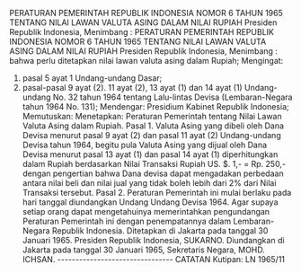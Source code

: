  PERATURAN PEMERINTAH REPUBLIK INDONESIA NOMOR 6 TAHUN 1965 TENTANG NILAI LAWAN VALUTA ASING DALAM NILAI RUPIAH Presiden Republik Indonesia, Menimbang : PERATURAN PEMERINTAH REPUBLIK INDONESIA NOMOR 6 TAHUN 1965 TENTANG NILAI LAWAN VALUTA ASING DALAM NILAI RUPIAH Presiden Republik Indonesia, Menimbang : bahwa perlu ditetapkan nilai lawan valuta asing dalam Rupiah;
Mengingat:

1. pasal 5 ayat 1 Undang-undang Dasar;
2. pasal-pasal 9 ayat (2). 11 ayat (2), 13 ayat (1) dan 14 ayat (1) Undang-undang No. 32 tahun 1964 tentang Lalu-lintas Devisa (Lembaran-Negara tahun 1964 No. 131); Mendengar: Presidium Kabinet Republik Indonesia; Memutuskan: Menetapkan: Peraturan Pemerintah tentang Nilai Lawan Valuta Asing dalam Rupiah. Pasal 1. Valuta Asing yang dibeli oleh Dana Devisa menurut pasal 9 ayat (2) dan pasal 11 ayat (2) Undang-undang Devisa tahun 1964, begitu pula Valuta Asing yang dijual oleh Dana Devisa menurut pasal 13 ayat (1) dan pasal 14 ayat (1) diperhitungkan dalam Rupiah berdasarkan Nilai Transaksi Rupiah US. $. 1,- = Rp. 250,- dengan pengertian bahwa Dana devisa dapat mengadakan perbedaan antara nilai beli dan nilai jual yang tidak boleh lebih dari 2% dari Nilai Transaksi tersebut. Pasal 2. Peraturan Pemerintah ini mulai berlaku pada hari tanggal diundangkan Undang Undang Devisa 1964. Agar supaya setiap orang dapat mengetahuinya memerintahkan pengundangan Peraturan Pemerintah ini dengan penempatannya dalam Lembaran-Negara Republik Indonesia. Ditetapkan di Jakarta pada tanggal 30 Januari 1965. Presiden Republik Indonesia, SUKARNO. Diundangkan di Jakarta pada tanggal 30 Januari 1965, Sekretaris Negara, MOHD. ICHSAN. -------------------------------- CATATAN Kutipan: LN 1965/11